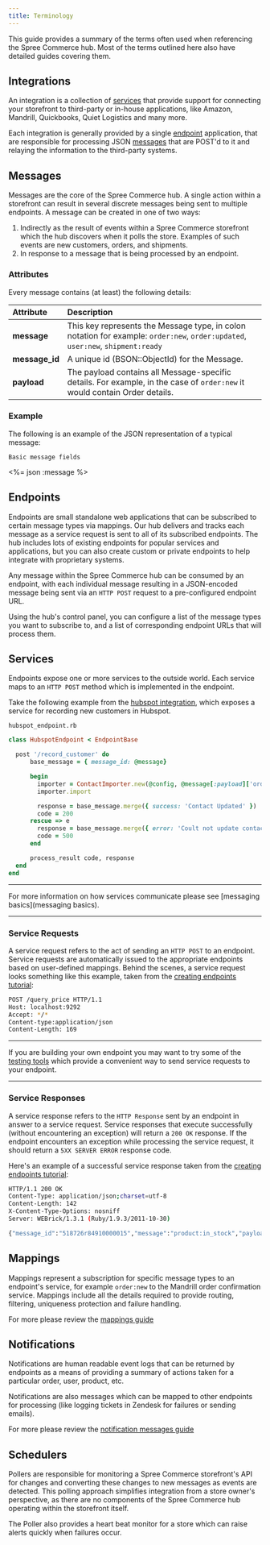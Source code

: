 ```yaml
---
title: Terminology
---
```


This guide provides a summary of the terms often used when referencing the Spree Commerce hub. Most of the terms outlined here also have detailed guides covering them.

## Integrations

An integration is a collection of [services](#services) that provide support for connecting your storefront to third-party or in-house applications, like Amazon, Mandrill, Quickbooks, Quiet Logistics and many more.

Each integration is generally provided by a single [endpoint](#endpoints) application, that are responsible for processing JSON [messages](#messages) that are POST'd to it and relaying the information to the third-party systems.

## Messages

Messages are the core of the Spree Commerce hub. A single action within a storefront can result in several discrete messages being sent to multiple endpoints. A message can be created in one of two ways:

1. Indirectly as the result of events within a Spree Commerce storefront which the hub discovers when it polls the store. Examples of such events are new customers, orders, and shipments.
2. In response to a message that is being processed by an endpoint.

### Attributes

Every message contains (at least) the following details:

| Attribute       | Description               |
| :---------------| :-------------------------|
| **message**     | This key represents the Message type, in colon notation for example: `order:new`, `order:updated`, `user:new`, `shipment:ready` |
| **message_id**  | A unique id (BSON::ObjectId) for the Message. |
| **payload**     | The payload contains all Message-specific details. For example, in the case of `order:new` it would contain Order details. |

### Example

The following is an example of the JSON representation of a typical message:

<pre class="headers"><code>Basic message fields</code></pre>
<%= json :message %>

## Endpoints

Endpoints are small standalone web applications that can be subscribed to certain message types via mappings. Our hub delivers and tracks each message as a service request is sent to all of its subscribed endpoints. The hub includes lots of existing endpoints for popular services and applications, but you can also create custom or private endpoints to help integrate with proprietary systems.

Any message within the Spree Commerce hub can be consumed by an endpoint, with each individual message resulting in a JSON-encoded message being sent via an `HTTP POST` request to a pre-configured endpoint URL.

Using the hub's control panel, you can configure a list of the message types you want to subscribe to, and a list of corresponding endpoint URLs that will process them.

## Services

Endpoints expose one or more services to the outside world. Each service maps to an `HTTP POST` method which is implemented in the endpoint.

Take the following example from the [hubspot integration](hubspot_integration), which exposes a service for recording new customers in Hubspot.

<pre class="headers"><code>hubspot_endpoint.rb</code></pre>
```ruby
class HubspotEndpoint < EndpointBase

  post '/record_customer' do
      base_message = { message_id: @message}

      begin
        importer = ContactImporter.new(@config, @message[:payload]['order']['actual'])
        importer.import

        response = base_message.merge({ success: 'Contact Updated' })
        code = 200
      rescue => e
        response = base_message.merge({ error: 'Coult not update contact' })
        code = 500
      end

      process_result code, response
  end
end
```

***
For more information on how services communicate please see [messaging basics](messaging basics).
***

### Service Requests

A service request refers to the act of sending an `HTTP POST` to an endpoint. Service requests are automatically issued to the appropriate endpoints based on user-defined mappings. Behind the scenes, a service request looks something like this example, taken from the [creating endpoints tutorial](creating_endpoints_tutorial):

```bash
POST /query_price HTTP/1.1
Host: localhost:9292
Accept: */*
Content-type:application/json
Content-Length: 169
```

***
If you are building your own endpoint you may want to try some of the [testing tools](testing_tools) which provide a convenient way to send service requests to your endpoint.
***

### Service Responses

A service response refers to the `HTTP Response` sent by an endpoint in answer to a service request. Service responses that execute successfully (without encountering an exception) will return a `200 OK` response. If the endpoint encounters an exception while processing the service request, it should return a `5XX SERVER ERROR` response code.

Here's an example of a successful service response taken from the [creating endpoints tutorial](creating_endpoints_tutorial):

```bash
HTTP/1.1 200 OK
Content-Type: application/json;charset=utf-8
Content-Length: 142
X-Content-Type-Options: nosniff
Server: WEBrick/1.3.1 (Ruby/1.9.3/2011-10-30)

{"message_id":"518726r84910000015","message":"product:in_stock","payload":{"product":{"name":"Somewhat Less Awesome Widgets","price":"8.00"}}}
```

## Mappings

Mappings represent a subscription for specific message types to an endpoint's service, for example `order:new` to the Mandrill order confirmation service. Mappings include all the details required to provide routing, filtering, uniqueness protection and failure handling.

For more please review the [mappings guide](/integration/mapping_basics.html)

## Notifications

Notifications are human readable event logs that can be returned by endpoints as a means of providing a summary of actions taken for a particular order, user, product, etc.

Notifications are also messages which can be mapped to other endpoints for processing (like logging tickets in Zendesk for failures or sending emails).

For more please review the [notification messages guide](/integration/notification_messages.html)

## Schedulers

Pollers are responsible for monitoring a Spree Commerce storefront's API for changes and converting these changes to new messages as events are detected. This polling approach simplifies integration from a store owner's perspective, as there are no components of the Spree Commerce hub operating within the storefront itself.

The Poller also provides a heart beat monitor for a store which can raise alerts quickly when failures occur.
